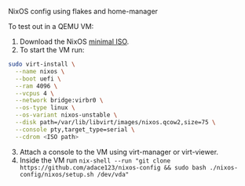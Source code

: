 NixOS config using flakes and home-manager

To test out in a QEMU VM:
1. Download the NixOS [minimal ISO](https://nixos.org/download.html).
2. To start the VM run: 
```bash
sudo virt-install \
  --name nixos \
  --boot uefi \
  --ram 4096 \
  --vcpus 4 \
  --network bridge:virbr0 \
  --os-type linux \
  --os-variant nixos-unstable \
  --disk path=/var/lib/libvirt/images/nixos.qcow2,size=75 \
  --console pty,target_type=serial \
  --cdrom <ISO path>
```
3. Attach a console to the VM using virt-manager or virt-viewer.
4. Inside the VM run `nix-shell --run "git clone https://github.com/adace123/nixos-config && sudo bash ./nixos-config/nixos/setup.sh /dev/vda"`
